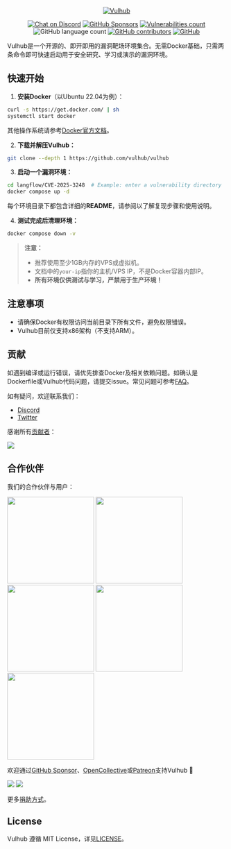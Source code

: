 <!-- markdownlint-disable first-line-heading -->
<p align="center">
  <a href="https://vulhub.org" target="_blank"><img src=".github/assets/banner.png" alt="Vulhub" height="auto" /></a>
</p>

<p align="center">
  <a href="https://discord.gg/bQCpZEK" target="_blank"><img src="https://img.shields.io/discord/485505185167179778.svg" alt="Chat on Discord"></a>
  <a href="https://github.com/sponsors/phith0n" target="_blank"><img src="https://img.shields.io/github/sponsors/phith0n?color=aqua" alt="GitHub Sponsors"></a>
  <a href="https://vulhub.org/environments" target="_blank"><img alt="Vulnerabilities count" src="https://img.shields.io/badge/vulnerabilities-295-blue"></a>
  <img alt="GitHub language count" src="https://img.shields.io/github/languages/count/vulhub/vulhub?color=yellow">
  <a href="https://github.com/vulhub/vulhub/graphs/contributors" target="_blank"><img alt="GitHub contributors" src="https://img.shields.io/github/contributors-anon/vulhub/vulhub?color=orange"></a>
  <a href="https://github.com/vulhub/vulhub/blob/master/LICENSE" target="_blank"><img src="https://img.shields.io/github/license/vulhub/vulhub.svg" alt="GitHub"></a>
</p>

Vulhub是一个开源的、即开即用的漏洞靶场环境集合。无需Docker基础，只需两条命令即可快速启动用于安全研究、学习或演示的漏洞环境。

## 快速开始

1. **安装Docker**（以Ubuntu 22.04为例）：

```bash
curl -s https://get.docker.com/ | sh
systemctl start docker
```

其他操作系统请参考[Docker官方文档](https://docs.docker.com/)。

2. **下载并解压Vulhub：**

```bash
git clone --depth 1 https://github.com/vulhub/vulhub
```

3. **启动一个漏洞环境：**

```bash
cd langflow/CVE-2025-3248  # Example: enter a vulnerability directory
docker compose up -d
```

每个环境目录下都包含详细的**README**，请参阅以了解复现步骤和使用说明。

4. **测试完成后清理环境：**

```bash
docker compose down -v
```

> **注意：**
> - 推荐使用至少1GB内存的VPS或虚拟机。
> - 文档中的`your-ip`指你的主机/VPS IP，不是Docker容器内部IP。
> - **所有环境仅供测试与学习，严禁用于生产环境！**

## 注意事项

- 请确保Docker有权限访问当前目录下所有文件，避免权限错误。
- Vulhub目前仅支持x86架构（不支持ARM）。

## 贡献

如遇到编译或运行错误，请优先排查Docker及相关依赖问题。如确认是Dockerfile或Vulhub代码问题，请提交issue。常见问题可参考[FAQ](https://vulhub.org/documentation/faq)。

如有疑问，欢迎联系我们：

- [Discord](https://discord.gg/bQCpZEK)
- [Twitter](https://twitter.com/vulhub)

感谢所有[贡献者](contributors.md)：

[![](https://opencollective.com/vulhub/contributors.svg?width=890&button=false)](https://github.com/vulhub/vulhub/graphs/contributors)

## 合作伙伴

我们的合作伙伴与用户：

<p>
  <a href="https://www.wangan.com/vulhub" target="_blank"><img src="https://vulhub.org/sponsor/wangan.png" width="200"></a>
  <a href="https://www.cvebase.com" target="_blank"><img src="https://vulhub.org/sponsor/cvebase.png" width="200"></a>
  <a href="https://www.huoxian.cn" target="_blank"><img src="https://vulhub.org/sponsor/huoxian.png" width="200"></a>
  <a href="https://www.chaitin.cn" target="_blank"><img src="https://vulhub.org/sponsor/chaitin.png" width="200"></a>
  <a href="https://xianzhi.aliyun.com/" target="_blank"><img src="https://vulhub.org/sponsor/aliyun.svg" width="200"></a>
</p>

欢迎通过[GitHub Sponsor](https://github.com/sponsors/phith0n)、[OpenCollective](https://opencollective.com/vulhub#backer)或[Patreon](https://www.patreon.com/bePatron?u=12677520)支持Vulhub 🙏

<p>
  <a href="https://github.com/sponsors/phith0n"><img src="https://opencollective.com/vulhub/backers.svg?width=138"></a>
  <a href="https://github.com/sponsors/phith0n"><img src="https://opencollective.com/vulhub/sponsors.svg?width=138"></a>
</p>

更多[捐助方式](http://vulhub.org)。

## License

Vulhub 遵循 MIT License，详见[LICENSE](LICENSE)。
